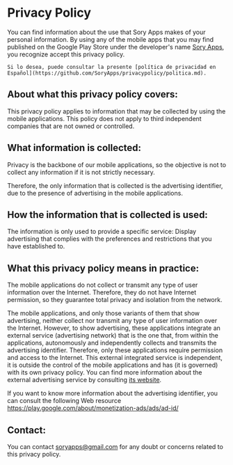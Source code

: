 # Privacy Policy
You can find information about the use that Sory Apps makes of your personal information. By using any of the mobile apps that you may find published on the Google Play Store under the developer's name [Sory Apps](https://play.google.com/store/apps/developer?id=Sory+Apps), you recognize accept this privacy policy.

```
Si lo desea, puede consultar la presente [política de privacidad en Español](https://github.com/SoryApps/privacypolicy/politica.md).
```

## About what this privacy policy covers:
This privacy policy applies to information that may be collected by using the mobile applications. This policy does not apply to third independent companies that are not owned or controlled.

## What information is collected:
Privacy is the backbone of our mobile applications, so the objective is not to collect any information if it is not strictly necessary.

Therefore, the only information that is collected is the advertising identifier, due to the presence of advertising in the mobile applications.

## How the information that is collected is used:
The information is only used to provide a specific service: Display advertising that complies with the preferences and restrictions that you have established to.

## What this privacy policy means in practice:
The mobile applications do not collect or transmit any type of user information over the Internet. Therefore, they do not have Internet permission, so they guarantee total privacy and isolation from the network.

The mobile applications, and only those variants of them that show advertising, neither collect nor transmit any type of user information over the Internet. However, to show advertising, these applications integrate an external service (advertising network) that is the one that, from within the applications, autonomously and independently collects and transmits the advertising identifier. Therefore, only these applications require permission and access to the Internet. This external integrated service is independent, it is outside the control of the mobile applications and has (it is governed) with its own privacy policy. You can find more information about the external advertising service by consulting [its website](https://admob.google.com/).

If you want to know more information about the advertising identifier, you can consult the following Web resource https://play.google.com/about/monetization-ads/ads/ad-id/

## Contact:
You can contact [soryapps@gmail.com](mailto:soryapps@gmail.com) for any doubt or concerns related to this privacy policy.

